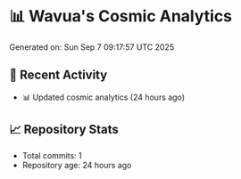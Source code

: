 # 📊 Wavua's Cosmic Analytics
Generated on: Sun Sep  7 09:17:57 UTC 2025

## 🚀 Recent Activity
- 📊 Updated cosmic analytics (24 hours ago)
## 📈 Repository Stats
- Total commits: 1
- Repository age: 24 hours ago

